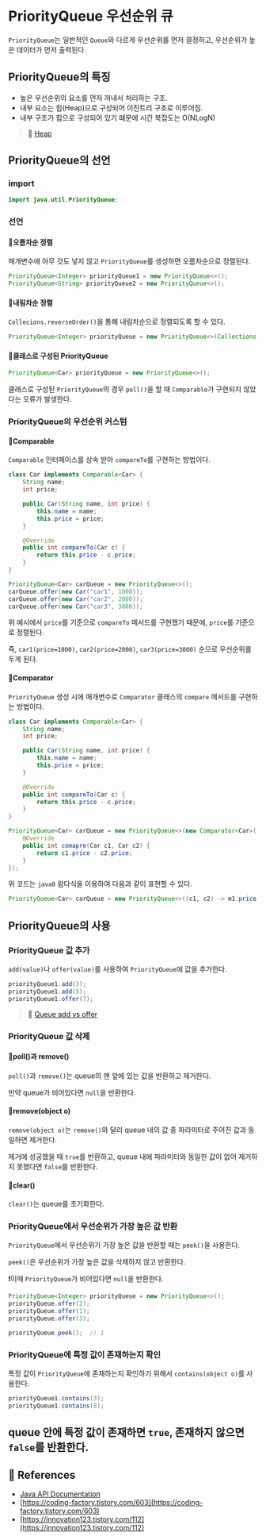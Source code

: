 # PriorityQueue 우선순위 큐
`PriorityQueue`는 일반적인 `Queue`와 다르게 우선순위를 먼저 결정하고, 우선순위가 높은 데이터가 먼저 출력된다.

## PriorityQueue의 특징
- 높은 우선순위의 요소를 먼저 꺼내서 처리하는 구조.
- 내부 요소는 힙(Heap)으로 구성되어 이진트리 구조로 이루어짐.
- 내부 구조가 힙으로 구성되어 있기 떄문에 시간 복잡도는 O(NLogN)

> 📌 [Heap]()

## PriorityQueue의 선언
### import
```java
import java.util.PriorityQueue;
```

### 선언
#### 📌오름차순 정렬
매개변수에 아무 것도 넣지 않고 `PriorityQueue`를 생성하면 오름차순으로 정렬된다.
```java
PriorityQueue<Integer> priorityQueue1 = new PriorityQueue<>();
PriorityQueue<String> priorityQueue2 = new PriorityQueue<>();
```

#### 📌내림차순 정렬
`Collecions.reverseOrder()`을 통해 내림차순으로 정렬되도록 할 수 있다.
```java
PriorityQueue<Integer> priorityQueue = new PriorityQueue<>(Collections.reverseOrder());
```

#### 📌클래스로 구성된 PriorityQueue
```java
PriorityQueue<Car> priorityQueue = new PriorityQueue<>();
```
클래스로 구성된 `PriorityQueue`의 경우 `poll()`을 할 때 `Comparable`가 구현되지 않았다는 오류가 발생한다.

### PriorityQueue의 우선순위 커스텀
#### 📌Comparable
`Comparable` 인터페이스를 상속 받아 `compareTo`를 구현하는 방법이다.
```java
class Car implements Comparable<Car> {
    String name;
    int price;

    public Car(String name, int price) {
        this.name = name;
        this.price = price;
    }

    @Override
    public int compareTo(Car c) {
        return this.price - c.price;
    }
}
```
```java
PriorityQueue<Car> carQueue = new PriorityQueue<>();
carQueue.offer(new Car("car1", 1000));
carQueue.offer(new Car("car2", 2000));
carQueue.offer(new Car("car3", 3000));
```
위 예시에서 `price`를 기준으로 `compareTo` 메서드를 구현했기 때문에, `price`를 기준으로 정렬된다.

즉, `car1(price=1000)`, `car2(price=2000)`, `car3(price=3000)` 순으로 우선순위를 두게 된다.

#### 📌Comparator
`PriorityQueue` 생성 시에 매개변수로 `Comparator` 클래스의 `compare` 메서드를 구현하는 방법이다.

```java
class Car implements Comparable<Car> {
    String name;
    int price;

    public Car(String name, int price) {
        this.name = name;
        this.price = price;
    }

    @Override
    public int compareTo(Car c) {
        return this.price - c.price;
    }
}
```
```java
PriorityQueue<Car> carQueue = new PriorityQueue<>(new Comparator<Car>() {
    @Override
    public int comapre(Car c1, Car c2) {
        return c1.price - c2.price;
    }
});
```

위 코드는 `java8` 람다식을 이용하여 다음과 같이 표현할 수 있다.

```java
PriorityQueue<Car> carQueue = new PriorityQueue<>((c1, c2) -> m1.price - m2.price);
```

## PriorityQueue의 사용
### PriorityQueue 값 추가
`add(value)`나 `offer(value)`를 사용하여 `PriorityQueue`에 값을 추가한다.
```java
priorityQueue1.add(3);
priorityQueue1.add(5);
priorityQueue1.offer(7);
```

> 📌 [Queue add vs offer](https://github.com/sieunp06/TIL/blob/main/Java/Difference-between-add-and-offer-in-queue.md)

### PriorityQueue 값 삭제
#### 📌poll()과 remove()
`poll()`과 `remove()`는 queue의 맨 앞에 있는 값을 반환하고 제거한다.

만약 queue가 비어있다면 `null`을 반환한다.

#### 📌remove(object o)
`remove(object o)`는 `remove()`와 달리 queue 내의 값 중 파라미터로 주어진 값과 동일하면 제거한다.

제거에 성공했을 때 `true`를 반환하고, queue 내에 파라미터와 동일한 값이 없어 제거하지 못했다면 `false`를 반환한다.

#### 📌clear()
`clear()`는 queue를 초기화한다.

### PriorityQueue에서 우선순위가 가장 높은 값 반환
`PriorityQueue`에서 우선순위가 가장 높은 값을 반환할 때는 `peek()`을 사용한다.

`peek()`은 우선순위가 가장 높은 값을 삭제하지 않고 반환한다.

❗이때 `PriorityQueue`가 비어있다면 `null`을 반환한다.
```java
PriorityQueue<Integer> priorityQueue = new PriorityQueue<>();
priorityQueue.offer(2);
priorityQueue.offer(1);
priorityQueue.offer(3);

priorityQueue.peek();  // 1
```

### PriorityQueue에 특정 값이 존재하는지 확인
특정 값이 `PriorityQueue`에 존재하는지 확인하기 위해서 `contains(object o)`를 사용한다.
```java
priorityQueue1.contains(3);
priorityQueue1.contains(8);
```
queue 안에 특정 값이 존재하면 `true`, 존재하지 않으면 `false`를 반환한다.
-----
## 💎 References
- [Java API Documentation](https://docs.oracle.com/javase/8/docs/api/java/util/PriorityQueue.html)
- [https://coding-factory.tistory.com/603](https://coding-factory.tistory.com/603)
- [https://innovation123.tistory.com/112](https://innovation123.tistory.com/112)